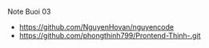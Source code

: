 Note Buoi 03

- https://github.com/NguyenHovan/nguyencode
- https://github.com/phongthinh799/Prontend-Thinh-.git
